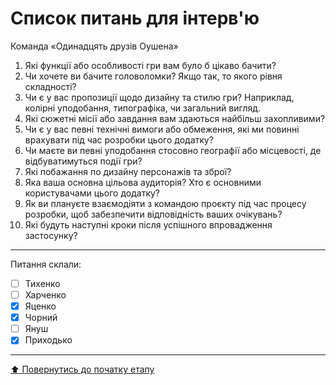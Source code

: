 # Список питань для інтерв'ю
Команда «Одинадцять друзів Оушена»

1. Які функції або особливості гри вам було б цікаво бачити?
2. Чи хочете ви бачите головоломки? Якщо так, то якого рівня складності?
3. Чи є у вас пропозиції щодо дизайну та стилю гри? Наприклад, колірні уподобання, типографіка, чи загальний вигляд.
4. Які сюжетні місії або завдання вам здаються найбільш захопливими?
5. Чи є у вас певні технічні вимоги або обмеження, які ми повинні врахувати під час розробки цього додатку?
6. Чи маєте ви певні уподобання стосовно географії або місцевості, де відбуватимуться події гри?
7. Які побажання по дизайну персонажів та зброї?
8. Яка ваша основна цільова аудиторія? Хто є основними користувачами цього додатку?
9. Як ви плануєте взаємодіяти з командою проєкту під час процесу розробки, щоб забезпечити відповідність ваших очікувань?
10. Які будуть наступні кроки після успішного впровадження застосунку?

---

Питання склали:			

- [ ] Тихенко
- [ ] Харченко
- [x] Яценко
- [x] Чорний
- [ ] Януш
- [x] Приходько

---
[:arrow_up: Повернутись до початку етапу](/docs/1.Envisioning/README.md)
